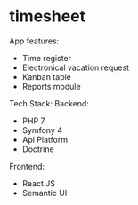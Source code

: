 # timesheet
App features:
- Time register
- Electronical vacation request
- Kanban table
- Reports module

Tech Stack:
Backend:
- PHP 7
- Symfony 4
- Api Platform
- Doctrine

Frontend:
- React JS
- Semantic UI
